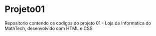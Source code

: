 # Projeto01
Repositorio contendo os codigos do projeto 01 - Loja de Informatica do MathTech, desenvolvido com HTML e CSS
